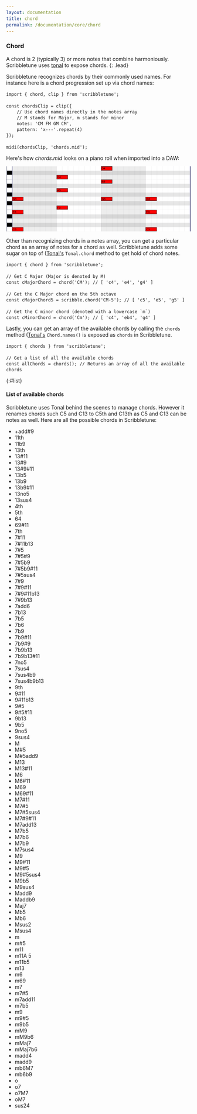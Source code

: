 ```yaml
---
layout: documentation
title: chord
permalink: /documentation/core/chord
---
```


### Chord
A chord is 2 (typically 3) or more notes that combine harmoniously. Scribbletune uses [tonal](https://github.com/danigb/tonal) to expose chords.
{: .lead}

Scribbletune recognizes chords by their commonly used names. For instance here is a chord progression set up via chord names:

```
import { chord, clip } from 'scribbletune';

const chordsClip = clip({
	// Use chord names directly in the notes array
	// M stands for Major, m stands for minor
	notes: 'CM FM GM CM',
	pattern: 'x---'.repeat(4)
});

midi(chordsClip, 'chords.mid');
```

Here's how _chords.mid_ looks on a piano roll when imported into a DAW:

![Chords](/images/chords.png)

Other than recognizing chords in a notes array, you can get a particular chord as an array of notes for a  chord as well. Scribbletune adds some sugar on top of ([Tonal's](https://github.com/danigb/tonal) `Tonal.chord` method to get hold of chord notes.

```
import { chord } from 'scribbletune';

// Get C Major (Major is denoted by M)
const cMajorChord = chord('CM'); // [ 'c4', 'e4', 'g4' ]

// Get the C Major chord on the 5th octave
const cMajorChord5 = scribble.chord('CM-5'); // [ 'c5', 'e5', 'g5' ]

// Get the C minor chord (denoted with a lowercase `m`)
const cMinorChord = chord('Cm'); // [ 'c4', 'eb4', 'g4' ]
```

Lastly, you can get an array of the available chords by calling the `chords` method ([Tonal's](https://github.com/danigb/tonal) `Chord.names()` is exposed as `chords` in Scribbletune.

```
import { chords } from 'scribbletune';

// Get a list of all the available chords
const allChords = chords(); // Returns an array of all the available chords
```

{:#list}

#### List of available chords

Scribbletune uses Tonal behind the scenes to manage chords. However it renames chords such C5 and C13 to C5th and C13th as C5 and C13 can be notes as well. Here are all the possible chords in Scribbletune:

- +add#9
- 11th
- 11b9
- 13th
- 13#11
- 13#9
- 13#9#11
- 13b5
- 13b9
- 13b9#11
- 13no5
- 13sus4
- 4th
- 5th
- 64
- 69#11
- 7th
- 7#11
- 7#11b13
- 7#5
- 7#5#9
- 7#5b9
- 7#5b9#11
- 7#5sus4
- 7#9
- 7#9#11
- 7#9#11b13
- 7#9b13
- 7add6
- 7b13
- 7b5
- 7b6
- 7b9
- 7b9#11
- 7b9#9
- 7b9b13
- 7b9b13#11
- 7no5
- 7sus4
- 7sus4b9
- 7sus4b9b13
- 9th
- 9#11
- 9#11b13
- 9#5
- 9#5#11
- 9b13
- 9b5
- 9no5
- 9sus4
- M
- M#5
- M#5add9
- M13
- M13#11
- M6
- M6#11
- M69
- M69#11
- M7#11
- M7#5
- M7#5sus4
- M7#9#11
- M7add13
- M7b5
- M7b6
- M7b9
- M7sus4
- M9
- M9#11
- M9#5
- M9#5sus4
- M9b5
- M9sus4
- Madd9
- Maddb9
- Maj7
- Mb5
- Mb6
- Msus2
- Msus4
- m
- m#5
- m11
- m11A 5
- m11b5
- m13
- m6
- m69
- m7
- m7#5
- m7add11
- m7b5
- m9
- m9#5
- m9b5
- mM9
- mM9b6
- mMaj7
- mMaj7b6
- madd4
- madd9
- mb6M7
- mb6b9
- o
- o7
- o7M7
- oM7
- sus24
